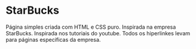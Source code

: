 # StarBucks
Página simples criada com HTML e CSS puro. Inspirada na empresa StarBucks. Inspirada nos tutoriais do youtube.
Todos os hiperlinkes levam para páginas especificas da empresa.
